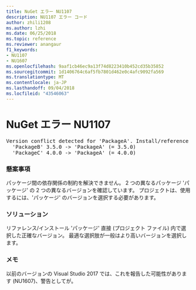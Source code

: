 ```yaml
---
title: NuGet エラー NU1107
description: NU1107 エラー コード
author: zhili1208
ms.author: lzhi
ms.date: 06/25/2018
ms.topic: reference
ms.reviewer: anangaur
f1_keywords:
- NU1107
- NU1607
ms.openlocfilehash: 9aaf1cb46ec9a13f74d8223410b452cd35b35852
ms.sourcegitcommit: 1d1406764c6af5fb7801d462e0c4afc9092fa569
ms.translationtype: MT
ms.contentlocale: ja-JP
ms.lasthandoff: 09/04/2018
ms.locfileid: "43546063"
---
```

# <a name="nuget-error-nu1107"></a>NuGet エラー NU1107

<pre>Version conflict detected for 'PackageA'. Install/reference 'PackageA' v4.0.0 directly to resolve this issue.<br/>  'PackageB' 3.5.0 -> 'PackageA' (= 3.5.0)<br/>  'PackageC' 4.0.0 -> 'PackageA' (= 4.0.0)</pre>

### <a name="issue"></a>懸案事項
パッケージ間の依存関係の制約を解決できません。 2 つの異なるパッケージ 'パッケージ' の 2 つの異なるバージョンを確認しています。 プロジェクトは、使用するには、'パッケージ' のバージョンを選択する必要があります。

### <a name="solution"></a>ソリューション
リファレンス/インストール 'パッケージ' 直接 (プロジェクト ファイル) 内で選択した正確なバージョン。
最適な選択肢が一般はより高いバージョンを選択します。

### <a name="note"></a>メモ
以前のバージョンの Visual Studio 2017 では、これを報告した可能性があります (NU1607)、警告としてが。
